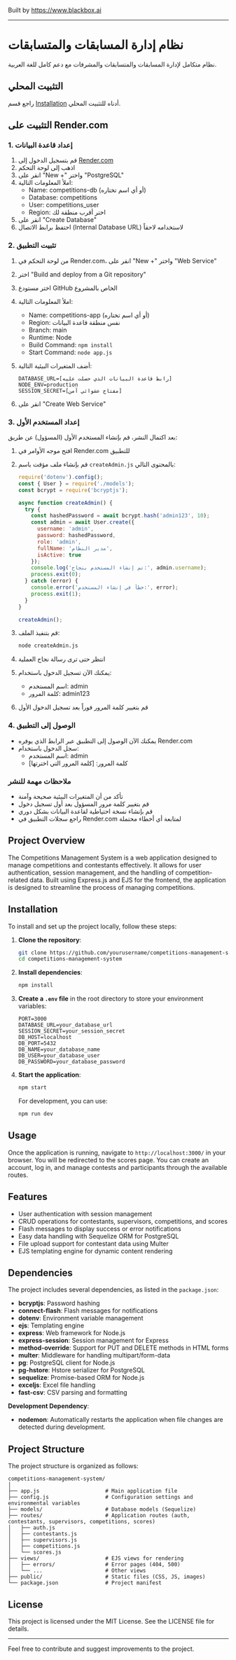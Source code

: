 
Built by https://www.blackbox.ai

---

# نظام إدارة المسابقات والمتسابقات

نظام متكامل لإدارة المسابقات والمتسابقات والمشرفات مع دعم كامل للغة العربية.

## التثبيت المحلي

راجع قسم [Installation](#installation) أدناه للتثبيت المحلي.

## التثبيت على Render.com

### 1. إعداد قاعدة البيانات

1. قم بتسجيل الدخول إلى [Render.com](https://render.com)
2. اذهب إلى لوحة التحكم
3. انقر على "New +" واختر "PostgreSQL"
4. املأ المعلومات التالية:
   - Name: competitions-db (أو أي اسم تختاره)
   - Database: competitions
   - User: competitions_user
   - Region: اختر أقرب منطقة لك
5. انقر على "Create Database"
6. احتفظ برابط الاتصال (Internal Database URL) لاستخدامه لاحقاً

### 2. تثبيت التطبيق

1. من لوحة التحكم في Render.com، انقر على "New +" واختر "Web Service"
2. اختر "Build and deploy from a Git repository"
3. اختر مستودع GitHub الخاص بالمشروع
4. املأ المعلومات التالية:
   - Name: competitions-app (أو أي اسم تختاره)
   - Region: نفس منطقة قاعدة البيانات
   - Branch: main
   - Runtime: Node
   - Build Command: `npm install`
   - Start Command: `node app.js`

5. أضف المتغيرات البيئية التالية:
   ```
   DATABASE_URL=[رابط قاعدة البيانات الذي حصلت عليه]
   NODE_ENV=production
   SESSION_SECRET=[مفتاح عشوائي آمن]
   ```

6. انقر على "Create Web Service"

### 3. إعداد المستخدم الأول

بعد اكتمال النشر، قم بإنشاء المستخدم الأول (المسؤول) عن طريق:

1. افتح موجه الأوامر في Render.com للتطبيق
2. قم بإنشاء ملف مؤقت باسم `createAdmin.js` بالمحتوى التالي:
   ```javascript
   require('dotenv').config();
   const { User } = require('./models');
   const bcrypt = require('bcryptjs');
   
   async function createAdmin() {
     try {
       const hashedPassword = await bcrypt.hash('admin123', 10);
       const admin = await User.create({
         username: 'admin',
         password: hashedPassword,
         role: 'admin',
         fullName: 'مدير النظام',
         isActive: true
       });
       console.log('تم إنشاء المستخدم بنجاح:', admin.username);
       process.exit(0);
     } catch (error) {
       console.error('خطأ في إنشاء المستخدم:', error);
       process.exit(1);
     }
   }
   
   createAdmin();
   ```

3. قم بتنفيذ الملف:
   ```bash
   node createAdmin.js
   ```

4. انتظر حتى ترى رسالة نجاح العملية
5. يمكنك الآن تسجيل الدخول باستخدام:
   - اسم المستخدم: admin
   - كلمة المرور: admin123

6. قم بتغيير كلمة المرور فوراً بعد تسجيل الدخول الأول

### 4. الوصول إلى التطبيق

- يمكنك الآن الوصول إلى التطبيق عبر الرابط الذي يوفره Render.com
- سجل الدخول باستخدام:
  - اسم المستخدم: admin
  - كلمة المرور: [كلمة المرور التي اخترتها]

### ملاحظات مهمة للنشر

- تأكد من أن المتغيرات البيئية صحيحة وآمنة
- قم بتغيير كلمة مرور المسؤول بعد أول تسجيل دخول
- قم بإنشاء نسخة احتياطية لقاعدة البيانات بشكل دوري
- راجع سجلات التطبيق في Render.com لمتابعة أي أخطاء محتملة

## Project Overview

The Competitions Management System is a web application designed to manage competitions and contestants effectively. It allows for user authentication, session management, and the handling of competition-related data. Built using Express.js and EJS for the frontend, the application is designed to streamline the process of managing competitions.

## Installation

To install and set up the project locally, follow these steps:

1. **Clone the repository**:
   ```bash
   git clone https://github.com/yourusername/competitions-management-system.git
   cd competitions-management-system
   ```

2. **Install dependencies**:
   ```bash
   npm install
   ```

3. **Create a `.env` file** in the root directory to store your environment variables:
   ```
   PORT=3000
   DATABASE_URL=your_database_url
   SESSION_SECRET=your_session_secret
   DB_HOST=localhost
   DB_PORT=5432
   DB_NAME=your_database_name
   DB_USER=your_database_user
   DB_PASSWORD=your_database_password
   ```

4. **Start the application**:
   ```bash
   npm start
   ```

   For development, you can use:
   ```bash
   npm run dev
   ```

## Usage

Once the application is running, navigate to `http://localhost:3000/` in your browser. You will be redirected to the scores page. You can create an account, log in, and manage contests and participants through the available routes.

## Features

- User authentication with session management
- CRUD operations for contestants, supervisors, competitions, and scores
- Flash messages to display success or error notifications
- Easy data handling with Sequelize ORM for PostgreSQL
- File upload support for contestant data using Multer
- EJS templating engine for dynamic content rendering

## Dependencies

The project includes several dependencies, as listed in the `package.json`:

- **bcryptjs**: Password hashing
- **connect-flash**: Flash messages for notifications
- **dotenv**: Environment variable management
- **ejs**: Templating engine
- **express**: Web framework for Node.js
- **express-session**: Session management for Express
- **method-override**: Support for PUT and DELETE methods in HTML forms
- **multer**: Middleware for handling multipart/form-data
- **pg**: PostgreSQL client for Node.js
- **pg-hstore**: Hstore serializer for PostgreSQL
- **sequelize**: Promise-based ORM for Node.js
- **exceljs**: Excel file handling
- **fast-csv**: CSV parsing and formatting

**Development Dependency**:
- **nodemon**: Automatically restarts the application when file changes are detected during development.

## Project Structure

The project structure is organized as follows:

```
competitions-management-system/
│
├── app.js                     # Main application file
├── config.js                  # Configuration settings and environmental variables
├── models/                    # Database models (Sequelize)
├── routes/                    # Application routes (auth, contestants, supervisors, competitions, scores)
│   ├── auth.js
│   ├── contestants.js
│   ├── supervisors.js
│   ├── competitions.js
│   └── scores.js
├── views/                     # EJS views for rendering
│   ├── errors/                # Error pages (404, 500)
│   └── ...                    # Other views
├── public/                    # Static files (CSS, JS, images)
└── package.json               # Project manifest
```

## License

This project is licensed under the MIT License. See the LICENSE file for details.

---

Feel free to contribute and suggest improvements to the project.